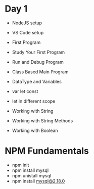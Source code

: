 # Day 1

- NodeJS setup
- VS Code setup
- First Program
- Study Your First Program
- Run and Debug Program
- Class Based Main Program

- DataType and Variables
- var let const
- let in different scope
- Working with String
- Working with String Methods
- Working with Boolean

# NPM Fundamentals

- npm init
- npm install mysql
- npm unistall mysql
- npm install mysql@2.18.0
